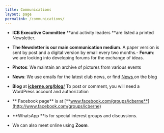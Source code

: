 ```yaml
---
title: Communications
layout: page
permalink: /communications/
---
```


- **ICB Executive Committee** **and activity leaders **are listed a printed Newsletter. 
- **The Newsletter is our main communication medium**. A paper version is sent by post and a digital version by email every two months.- **Forum**: we are looking into developing forums for the exchange of ideas.
- **Photos**: We maintain an archive of pictures from various events
- **News**: We use emails for the latest club news, or find [News ](https://icberne.org/category/news/)on the blog


- **Blog** at [**icberne.org/blog**/](http://icberne.org/blog/)
To post or comment, you will need a WordPress account and authorization
- ** Facebook page** is at [**www.facebook.com/groups/icberne**](http://www.facebook.com/groups/icberne)&nbsp;
- **WhatsApp **is for special interest groups and discussions. 
- We can also meet online using **Zoom**.&nbsp;







